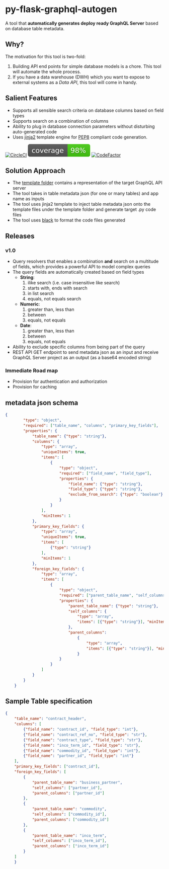 # py-flask-graphql-autogen

A tool that __automatically generates deploy ready GraphQL Server__ based on database table metadata. 

## Why?
The motivation for this tool is two-fold:
1. Building API end points for simple database models is a chore. This tool will automate the whole process.
2. If you have a data warehouse (DWH) which you want to expose to external systems as a _Data API_, this tool will come in handy. 

## Salient Features
- Supports all sensible search criteria on database columns based on field types
- Supports search on a combination of columns
- Ability to plug in database connection parameters without disturbing auto-generated code 
- Uses [jinja2](https://jinja.palletsprojects.com/en/2.10.x/) template engine for [PEP8](https://www.python.org/dev/peps/pep-0008/) compliant code generation.


[![CircleCI](https://circleci.com/gh/jeyabalajis/py-flask-graphql-autogen.svg?style=svg)](https://circleci.com/gh/jeyabalajis/py-flask-graphql-autogen)
![](coverage.svg)
[![CodeFactor](https://www.codefactor.io/repository/github/jeyabalajis/py-flask-graphql-autogen/badge/master)](https://www.codefactor.io/repository/github/jeyabalajis/py-flask-graphql-autogen/overview/master)

## Solution Approach
- The [template folder](./template) contains a representation of the target GraphQL API server
- The tool takes in table metadata json (for one or many tables) and app name as inputs
- The tool uses jinja2 template to inject table metadata json onto the template files under the template folder and generate target .py code files
- The tool uses [black](https://black.readthedocs.io/en/stable/) to format the code files generated    

## Releases

### v1.0
- Query resolvers that enables a combination __and__ search on  a multitude of fields, which provides a powerful API to model complex queries
- The query fields are automatically created based on field types
    - __String__:
        1. ilike search (i.e. case insensitive like search)
        2. starts with, ends with search
        3. in list search
        4. equals, not equals search
    - __Numeric__:
        1. greater than, less than
        2. between
        3. equals, not equals
    - __Date__:
        1. greater than, less than
        2. between
        3. equals, not equals        
- Ability to exclude specific columns from being part of the query
- REST API GET endpoint to send metadata json as an input and receive GraphQL Server project as an output (as a base64 encoded string) 

### Immediate Road map
- Provision for authentication and authorization
- Provision for caching

## metadata json schema
```json
{
        "type": "object",
        "required": ["table_name", "columns", "primary_key_fields"],
        "properties": {
            "table_name": {"type": "string"},
            "columns": {
                "type": "array",
                "uniqueItems": true,
                "items": [
                    {
                        "type": "object",
                        "required": ["field_name", "field_type"],
                        "properties": {
                            "field_name": {"type": "string"},
                            "field_type": {"type": "string"},
                            "exclude_from_search": {"type": "boolean"}
                        }
                    }
                ],
                "minItems": 1
            },
            "primary_key_fields": {
                "type": "array",
                "uniqueItems": true,
                "items": [
                    {"type": "string"}
                ],
                "minItems": 1
            },
            "foreign_key_fields": {
                "type": "array",
                "items": [
                    {
                        "type": "object",
                        "required": ["parent_table_name", "self_columns", "parent_columns"],
                        "properties": {
                            "parent_table_name": {"type": "string"},
                            "self_columns": {
                                "type": "array",
                                "items": [{"type": "string"}], "minItems": 1, "uniqueItems": true
                            },
                            "parent_columns":
                                {
                                    "type": "array",
                                    "items": [{"type": "string"}], "minItems": 1, "uniqueItems": true
                                }
                        }
                    }
                ]
            }
        }
    }
```

## Sample Table specification

```json
{
    "table_name": "contract_header",
    "columns": [
        {"field_name": "contract_id", "field_type": "int"},
        {"field_name": "contract_ref_no", "field_type": "str"},
        {"field_name": "contract_type", "field_type": "str"},
        {"field_name": "inco_term_id", "field_type": "str"},
        {"field_name": "commodity_id", "field_type": "int"},
        {"field_name": "partner_id", "field_type": "int"}
    ],
    "primary_key_fields": ["contract_id"],
    "foreign_key_fields": [
        {
            "parent_table_name": "business_partner",
            "self_columns": ["partner_id"],
            "parent_columns": ["partner_id"]
        },
        {
            "parent_table_name": "commodity",
            "self_columns": ["commodity_id"],
            "parent_columns": ["commodity_id"]
        },
        {
            "parent_table_name": "inco_term",
            "self_columns": ["inco_term_id"],
            "parent_columns": ["inco_term_id"]
        }
    ]
    }
```
